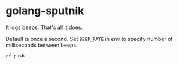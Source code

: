 # golang-sputnik

It logs beeps. That's all it does.

Default is once a second. Set `BEEP_RATE` in env to specify number of milliseconds between beeps.

```sh
cf push
```
